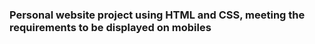 ### Personal website project using HTML and CSS, meeting the requirements to be displayed on mobiles
